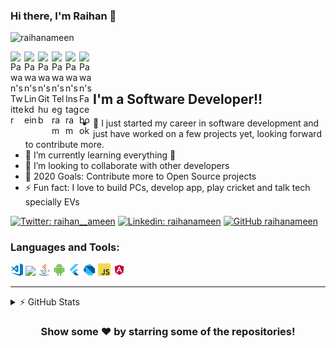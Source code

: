 ### Hi there, I'm Raihan 👋

<p align="left"> <img src="https://komarev.com/ghpvc/?username=raihanameen&label=Views&color=blue&style=plastic" alt="raihanameen" /> </p>

<a href="https://twitter.com/raihan__ameen">
  <img align="left" alt="Pawan's Twitter" width="22px" src="https://cdn.jsdelivr.net/npm/simple-icons@v3/icons/twitter.svg" />
</a>
<a href="https://linkedin.com/in/raihanameen">
  <img align="left" alt="Pawan's Linkdein" width="22px" src="https://cdn.jsdelivr.net/npm/simple-icons@v3/icons/linkedin.svg" />
</a>
<a href="https://github.com/raihanameen">
  <img align="left" alt="Pawan's Github" width="22px" src="https://cdn.jsdelivr.net/npm/simple-icons@v3/icons/github.svg" />
</a>
<a href="https://t.me/raihanameen">
  <img align="left" alt="Pawan's Telegram" width="22px" src="https://cdn.jsdelivr.net/npm/simple-icons@v3/icons/telegram.svg" />
</a>
<a href="https://instagram.com/raihan_ameen/">
  <img align="left" alt="Pawan's Instagram" width="22px" src="https://cdn.jsdelivr.net/npm/simple-icons@v3/icons/instagram.svg" />
</a>
<a href="https://www.facebook.com/raihanameen9/">
  <img align="left" alt="Pawan's Facebook" width="22px" src="https://cdn.jsdelivr.net/npm/simple-icons@v3/icons/facebook.svg" />
</a>

<br/>
<br/>

## I'm a Software Developer!!

- 🔭 I just started my career in software development and just have worked on a few projects yet, looking forward to contribute more.
- 🌱 I’m currently learning everything 🤣
- 👯 I’m looking to collaborate with other developers
- 🥅 2020 Goals: Contribute more to Open Source projects
- ⚡ Fun fact: I love to build PCs, develop app, play cricket and talk tech specially EVs

[![Twitter: raihan__ameen](https://img.shields.io/twitter/follow/raihan__ameen?style=social)](https://twitter.com/raihan__ameen)
[![Linkedin: raihanameen](https://img.shields.io/badge/-raihanameen-blue?style=flat-square&logo=Linkedin&logoColor=white&link=https://www.linkedin.com/in/raihanameen/)](https://www.linkedin.com/in/raihanameen/)
[![GitHub raihanameen](https://img.shields.io/github/followers/raihanameen?label=follow&style=social)](https://github.com/raihanameen)

### Languages and Tools:
<code><img height="20" alt="Visual Studio Code" src="https://raw.githubusercontent.com/github/explore/80688e429a7d4ef2fca1e82350fe8e3517d3494d/topics/visual-studio-code/visual-studio-code.png" /></code>
<code><img height="20" src="https://raw.githubusercontent.com/rhoit/mode-icons/dump/icons/python.png"></code>
<code><img height="20" src="https://raw.githubusercontent.com/github/explore/80688e429a7d4ef2fca1e82350fe8e3517d3494d/topics/java/java.png"></code>
<code><img height="20" src="https://raw.githubusercontent.com/github/explore/80688e429a7d4ef2fca1e82350fe8e3517d3494d/topics/android/android.png"></code>
<code><img height="20" src="https://raw.githubusercontent.com/github/explore/80688e429a7d4ef2fca1e82350fe8e3517d3494d/topics/flutter/flutter.png"></code>
<code><img height="20" src="https://raw.githubusercontent.com/github/explore/80688e429a7d4ef2fca1e82350fe8e3517d3494d/topics/dart/dart.png"></code>
<code><img height="20" src="https://raw.githubusercontent.com/github/explore/80688e429a7d4ef2fca1e82350fe8e3517d3494d/topics/javascript/javascript.png"></code>
<code><img height="20" src="https://raw.githubusercontent.com/github/explore/80688e429a7d4ef2fca1e82350fe8e3517d3494d/topics/angular/angular.png"></code>

---

<details>
  <summary>⚡ GitHub Stats</summary>
    <a href="https://github.com/raihanameen">
      <img align="center" src="https://github-readme-stats.vercel.app/api/top-langs/?username=raihanameen&theme=light&hide_langs_below=1" />
    </a>
    <a href="https://github.com/raihanameen">
    <img align="center" src="https://github-readme-stats.vercel.app/api?username=raihanameen&show_icons=true&theme=light&line_height=27" alt="Raihan's github stats"/>
    </a>
  </summary>
</details>

<div align="center">

### Show some ❤️ by starring some of the repositories!

</div>
